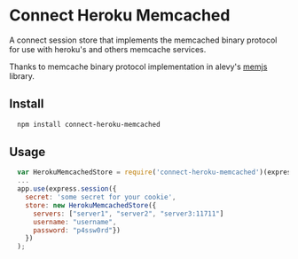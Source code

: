 # Connect Heroku Memcached

A connect session store that implements the memcached binary protocol for use with heroku's and others memcache services.

Thanks to memcache binary protocol implementation in alevy's [memjs](https://github.com/alevy/memjs) library.

## Install

~~~sh
  npm install connect-heroku-memcached
~~~

## Usage

~~~javascript
  var HerokuMemcachedStore = require('connect-heroku-memcached')(express)
  ...
  app.use(express.session({
    secret: 'some secret for your cookie',
    store: new HerokuMemcachedStore({
      servers: ["server1", "server2", "server3:11711"]
      username: "username",
      password: "p4ssw0rd"})
    })
  );
~~~

